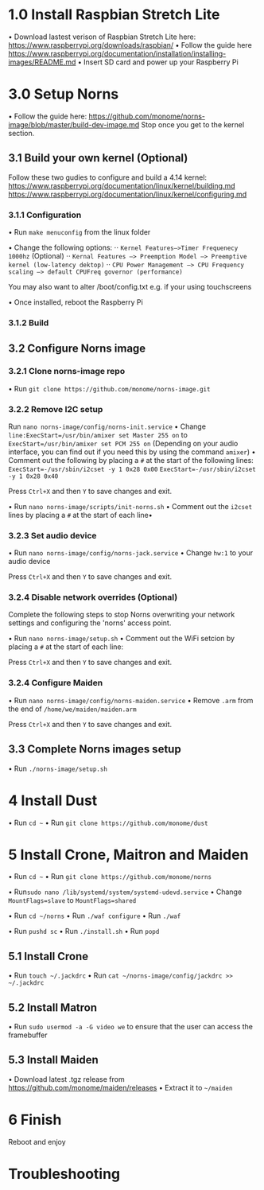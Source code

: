 # 1.0 Install Raspbian Stretch Lite

• Download lastest verison of Raspbian Stretch Lite here: <https://www.raspberrypi.org/downloads/raspbian/>
• Follow the guide here <https://www.raspberrypi.org/documentation/installation/installing-images/README.md>
• Insert SD card and power up your Raspberry Pi

# 3.0 Setup Norns

• Follow the guide here: <https://github.com/monome/norns-image/blob/master/build-dev-image.md>
Stop once you get to the kernel section.

## 3.1 Build your own kernel (Optional)

Follow these two gudies to configure and build a 4.14 kernel:
<https://www.raspberrypi.org/documentation/linux/kernel/building.md>
<https://www.raspberrypi.org/documentation/linux/kernel/configuring.md>

### 3.1.1 Configuration

• Run `make menuconfig` from the linux folder

• Change the following options:
⋅⋅ `Kernel Features—>Timer Frequenecy 1000hz` (Optional)
⋅⋅ `Kernal Features —> Preemption Model —> Preemptive kernel (low-latency dektop)`
·· `CPU Power Management —> CPU Frequency scaling —> default CPUFreq governor (performance)`

You may also want to alter /boot/config.txt e.g. if your using touchscreens

• Once installed, reboot the Raspberry Pi

### 3.1.2 Build

## 3.2 Configure Norns image

### 3.2.1 Clone norns-image repo

• Run `git clone https://github.com/monome/norns-image.git`

### 3.2.2 Remove I2C setup

Run `nano norns-image/config/norns-init.service`
• Change `line:ExecStart=/usr/bin/amixer set Master 255 on` to `ExecStart=/usr/bin/amixer set PCM 255 on` (Depending on your audio interface, you can find out if you need this by using the command `amixer`)
• Comment out the following by placing a `#` at the start of the following lines:
`ExecStart=-/usr/sbin/i2cset -y 1 0x28 0x00`
`ExecStart=-/usr/sbin/i2cset -y 1 0x28 0x40`

Press `Ctrl+X` and then `Y` to save changes and exit.

• Run `nano norns-image/scripts/init-norns.sh`
• Comment out the `i2cset` lines by placing a `#` at the start of each line• 

### 3.2.3 Set audio device

• Run `nano norns-image/config/norns-jack.service`
• Change `hw:1` to your audio device

Press `Ctrl+X` and then `Y` to save changes and exit.

### 3.2.4 Disable network overrides (Optional)

Complete the following steps to stop Norns overwriting your network settings and configuring the 'norns' access point.

• Run `nano norns-image/setup.sh`
• Comment out the WiFi setcion by placing a `#` at the start of each line:

Press `Ctrl+X` and then `Y` to save changes and exit.

### 3.2.4 Configure Maiden

• Run `nano norns-image/config/norns-maiden.service`
• Remove `.arm` from the end of `/home/we/maiden/maiden.arm`

Press `Ctrl+X` and then `Y` to save changes and exit.

## 3.3 Complete Norns images setup

• Run `./norns-image/setup.sh`

# 4 Install Dust
• Run `cd ~`
• Run `git clone https://github.com/monome/dust`

# 5 Install Crone, Maitron and Maiden

• Run `cd ~`
• Run `git clone https://github.com/monome/norns`

• Run`sudo nano /lib/systemd/system/systemd-udevd.service`
• Change `MountFlags=slave` to `MountFlags=shared`

• Run `cd ~/norns`
• Run `./waf configure`
• Run `./waf`

• Run `pushd sc`
• Run `./install.sh`
• Run `popd`

## 5.1 Install Crone
• Run `touch ~/.jackdrc`
• Run `cat ~/norns-image/config/jackdrc >> ~/.jackdrc`

## 5.2 Install Matron
• Run `sudo usermod -a -G video we` to ensure that the user can access the framebuffer

## 5.3 Install Maiden
• Download latest .tgz release from <https://github.com/monome/maiden/releases>
• Extract it to `~/maiden`

# 6 Finish
Reboot and enjoy

# Troubleshooting


